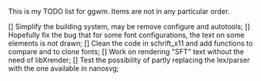 This is my TODO list for ggwm. Items are not in any particular order.

[] Simplify the building system, may be remove configure and autotools;
[] Hopefully fix the bug that for some font configurations, the text on some elements is not drawn;
[] Clean the code in schrift_x11 and add functions to compare and to clone fonts;
[] Work on rendering "SFT" text without the need of libXrender;
[] Test the possibility of partly replacing the lex/parser with the one available in nanosvg; 
